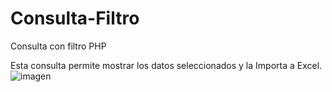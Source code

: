 # Consulta-Filtro
Consulta con filtro PHP

Esta consulta permite mostrar los datos seleccionados y la Importa a Excel.
![imagen](https://github.com/user-attachments/assets/85fac894-c2b9-43a0-a54c-13d7d05ad0fc)

